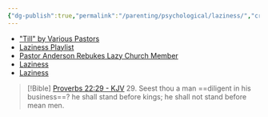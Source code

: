 ```yaml
---
{"dg-publish":true,"permalink":"/parenting/psychological/laziness/","created":"May 15, 2023, 10:56 AM"}
---
```



- ["Till" by Various Pastors](https://music.youtube.com/browse/FEmusic_library_privately_owned_release_detailb_po_COuhrvuQyYWsFxIEdGlsbBoPdmFyaW91cyBwYXN0b3JzIgNncG0)
- [Laziness Playlist](https://www.youtube.com/watch?v=PE0u7-SX2hs&list=PLYAz1Lwo4O5_jERcfptQKAu36JhWmxzYA)
- [Pastor Anderson Rebukes Lazy Church Member](https://www.tiktok.com/@mila_realtortx/video/7225412145838804270)
- [Laziness](https://www.kjv1611only.com/video/02preaching/Sermons_Pastor_Anderson/Laziness_Proverbs_66.mp4)
- [Laziness](https://www.kjv1611only.com/video/02preaching/Sermons_Pastor_Anderson/Laziness.mp4)

> [!Bible] [Proverbs 22:29 - KJV](https://bible-api.com/proverbs+22:29?translation=kjv)
> 29. Seest thou a man ==diligent in his business==? he shall stand before kings; he shall not stand before mean men.
